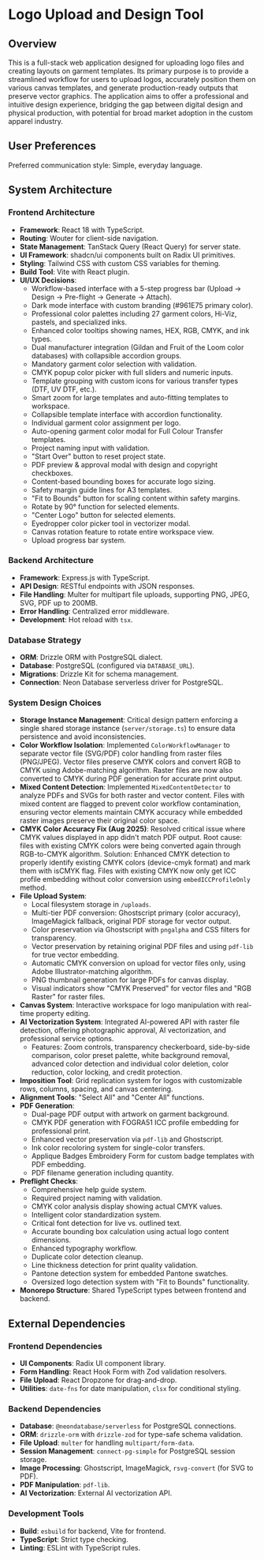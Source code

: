 # Logo Upload and Design Tool

## Overview
This is a full-stack web application designed for uploading logo files and creating layouts on garment templates. Its primary purpose is to provide a streamlined workflow for users to upload logos, accurately position them on various canvas templates, and generate production-ready outputs that preserve vector graphics. The application aims to offer a professional and intuitive design experience, bridging the gap between digital design and physical production, with potential for broad market adoption in the custom apparel industry.

## User Preferences
Preferred communication style: Simple, everyday language.

## System Architecture

### Frontend Architecture
- **Framework**: React 18 with TypeScript.
- **Routing**: Wouter for client-side navigation.
- **State Management**: TanStack Query (React Query) for server state.
- **UI Framework**: shadcn/ui components built on Radix UI primitives.
- **Styling**: Tailwind CSS with custom CSS variables for theming.
- **Build Tool**: Vite with React plugin.
- **UI/UX Decisions**:
    - Workflow-based interface with a 5-step progress bar (Upload → Design → Pre-flight → Generate → Attach).
    - Dark mode interface with custom branding (#961E75 primary color).
    - Professional color palettes including 27 garment colors, Hi-Viz, pastels, and specialized inks.
    - Enhanced color tooltips showing names, HEX, RGB, CMYK, and ink types.
    - Dual manufacturer integration (Gildan and Fruit of the Loom color databases) with collapsible accordion groups.
    - Mandatory garment color selection with validation.
    - CMYK popup color picker with full sliders and numeric inputs.
    - Template grouping with custom icons for various transfer types (DTF, UV DTF, etc.).
    - Smart zoom for large templates and auto-fitting templates to workspace.
    - Collapsible template interface with accordion functionality.
    - Individual garment color assignment per logo.
    - Auto-opening garment color modal for Full Colour Transfer templates.
    - Project naming input with validation.
    - "Start Over" button to reset project state.
    - PDF preview & approval modal with design and copyright checkboxes.
    - Content-based bounding boxes for accurate logo sizing.
    - Safety margin guide lines for A3 templates.
    - "Fit to Bounds" button for scaling content within safety margins.
    - Rotate by 90° function for selected elements.
    - "Center Logo" button for selected elements.
    - Eyedropper color picker tool in vectorizer modal.
    - Canvas rotation feature to rotate entire workspace view.
    - Upload progress bar system.

### Backend Architecture
- **Framework**: Express.js with TypeScript.
- **API Design**: RESTful endpoints with JSON responses.
- **File Handling**: Multer for multipart file uploads, supporting PNG, JPEG, SVG, PDF up to 200MB.
- **Error Handling**: Centralized error middleware.
- **Development**: Hot reload with `tsx`.

### Database Strategy
- **ORM**: Drizzle ORM with PostgreSQL dialect.
- **Database**: PostgreSQL (configured via `DATABASE_URL`).
- **Migrations**: Drizzle Kit for schema management.
- **Connection**: Neon Database serverless driver for PostgreSQL.

### System Design Choices
- **Storage Instance Management**: Critical design pattern enforcing a single shared storage instance (`server/storage.ts`) to ensure data persistence and avoid inconsistencies.
- **Color Workflow Isolation**: Implemented `ColorWorkflowManager` to separate vector file (SVG/PDF) color handling from raster files (PNG/JPEG). Vector files preserve CMYK colors and convert RGB to CMYK using Adobe-matching algorithm. Raster files are now also converted to CMYK during PDF generation for accurate print output.
- **Mixed Content Detection**: Implemented `MixedContentDetector` to analyze PDFs and SVGs for both raster and vector content. Files with mixed content are flagged to prevent color workflow contamination, ensuring vector elements maintain CMYK accuracy while embedded raster images preserve their original color space.
- **CMYK Color Accuracy Fix (Aug 2025)**: Resolved critical issue where CMYK values displayed in app didn't match PDF output. Root cause: files with existing CMYK colors were being converted again through RGB-to-CMYK algorithm. Solution: Enhanced CMYK detection to properly identify existing CMYK colors (device-cmyk format) and mark them with isCMYK flag. Files with existing CMYK now only get ICC profile embedding without color conversion using `embedICCProfileOnly` method.
- **File Upload System**:
    - Local filesystem storage in `/uploads`.
    - Multi-tier PDF conversion: Ghostscript primary (color accuracy), ImageMagick fallback, original PDF storage for vector output.
    - Color preservation via Ghostscript with `pngalpha` and CSS filters for transparency.
    - Vector preservation by retaining original PDF files and using `pdf-lib` for true vector embedding.
    - Automatic CMYK conversion on upload for vector files only, using Adobe Illustrator-matching algorithm.
    - PNG thumbnail generation for large PDFs for canvas display.
    - Visual indicators show "CMYK Preserved" for vector files and "RGB Raster" for raster files.
- **Canvas System**: Interactive workspace for logo manipulation with real-time property editing.
- **AI Vectorization System**: Integrated AI-powered API with raster file detection, offering photographic approval, AI vectorization, and professional service options.
    - Features: Zoom controls, transparency checkerboard, side-by-side comparison, color preset palette, white background removal, advanced color detection and individual color deletion, color reduction, color locking, and credit protection.
- **Imposition Tool**: Grid replication system for logos with customizable rows, columns, spacing, and canvas centering.
- **Alignment Tools**: "Select All" and "Center All" functions.
- **PDF Generation**:
    - Dual-page PDF output with artwork on garment background.
    - CMYK PDF generation with FOGRA51 ICC profile embedding for professional print.
    - Enhanced vector preservation via `pdf-lib` and Ghostscript.
    - Ink color recoloring system for single-color transfers.
    - Applique Badges Embroidery Form for custom badge templates with PDF embedding.
    - PDF filename generation including quantity.
- **Preflight Checks**:
    - Comprehensive help guide system.
    - Required project naming with validation.
    - CMYK color analysis display showing actual CMYK values.
    - Intelligent color standardization system.
    - Critical font detection for live vs. outlined text.
    - Accurate bounding box calculation using actual logo content dimensions.
    - Enhanced typography workflow.
    - Duplicate color detection cleanup.
    - Line thickness detection for print quality validation.
    - Pantone detection system for embedded Pantone swatches.
    - Oversized logo detection system with "Fit to Bounds" functionality.
- **Monorepo Structure**: Shared TypeScript types between frontend and backend.

## External Dependencies

### Frontend Dependencies
- **UI Components**: Radix UI component library.
- **Form Handling**: React Hook Form with Zod validation resolvers.
- **File Upload**: React Dropzone for drag-and-drop.
- **Utilities**: `date-fns` for date manipulation, `clsx` for conditional styling.

### Backend Dependencies
- **Database**: `@neondatabase/serverless` for PostgreSQL connections.
- **ORM**: `drizzle-orm` with `drizzle-zod` for type-safe schema validation.
- **File Upload**: `multer` for handling `multipart/form-data`.
- **Session Management**: `connect-pg-simple` for PostgreSQL session storage.
- **Image Processing**: Ghostscript, ImageMagick, `rsvg-convert` (for SVG to PDF).
- **PDF Manipulation**: `pdf-lib`.
- **AI Vectorization**: External AI vectorization API.

### Development Tools
- **Build**: `esbuild` for backend, Vite for frontend.
- **TypeScript**: Strict type checking.
- **Linting**: ESLint with TypeScript rules.